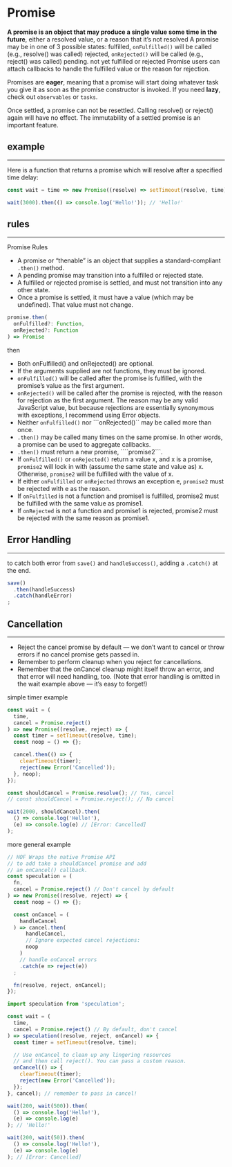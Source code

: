 # Promise
**A promise is an object that may produce a single value some time in the future**, either a resolved value, or a reason that it’s not resolved A promise may be in one of 3 possible states: 
fulfilled, ```onFulfilled()``` will be called (e.g., resolve() was called)
rejected, ```onRejected()``` will be called (e.g., reject() was called)
pending. not yet fulfilled or rejected
Promise users can attach callbacks to handle the fulfilled value or the reason for rejection.

Promises are **eager**, meaning that a promise will start doing whatever task you give it as soon as the promise constructor is invoked. If you need **lazy**, check out ```observables``` or ```tasks```.

Once settled, a promise can not be resettled. Calling resolve() or reject() again will have no effect. The immutability of a settled promise is an important feature.

## example
---
Here is a function that returns a promise which will resolve after a specified time delay:
```js
const wait = time => new Promise((resolve) => setTimeout(resolve, time));

wait(3000).then(() => console.log('Hello!')); // 'Hello!'
```

## rules
---
Promise Rules
* A promise or “thenable” is an object that supplies a standard-compliant ```.then()``` method.
* A pending promise may transition into a fulfilled or rejected state.
* A fulfilled or rejected promise is settled, and must not transition into any other state.
* Once a promise is settled, it must have a value (which may be undefined). That value must not change.

```js
promise.then(
  onFulfilled?: Function,
  onRejected?: Function
) => Promise
```

then
* Both onFulfilled() and onRejected() are optional.
* If the arguments supplied are not functions, they must be ignored.
* ```onFulfilled()``` will be called after the promise is fulfilled, with the promise’s value as the first argument.
* ```onRejected()``` will be called after the promise is rejected, with the reason for rejection as the first argument. The reason may be any valid JavaScript value, but because rejections are essentially synonymous with exceptions, I recommend using Error objects.
* Neither ```onFulfilled()``` nor ```onRejected()`` may be called more than once.
* ```.then()``` may be called many times on the same promise. In other words, a promise can be used to aggregate callbacks.
* ```.then()``` must return a new promise, ````promise2```.
* If ```onFulfilled()``` or ```onRejected()``` return a value x, and x is a promise,  ```promise2``` will lock in with (assume the same state and value as) x. Otherwise, ```promise2``` will be fulfilled with the value of x.
* If either ```onFulfilled``` or ```onRejected``` throws an exception e, ```promise2``` must be rejected with e as the reason.
* If ```onFulfilled``` is not a function and promise1 is fulfilled, promise2 must be fulfilled with the same value as promise1.
* If ```onRejected``` is not a function and promise1 is rejected, promise2 must be rejected with the same reason as promise1.

## Error Handling
---
to catch both error from ```save()``` and ```handleSuccess()```, adding a ```.catch()``` at the end.
```js
save()
  .then(handleSuccess)
  .catch(handleError)
;
```

## Cancellation
---
* Reject the cancel promise by default — we don’t want to cancel or throw errors if no cancel promise gets passed in.
* Remember to perform cleanup when you reject for cancellations.
* Remember that the onCancel cleanup might itself throw an error, and that error will need handling, too. (Note that error handling is omitted in the wait example above — it’s easy to forget!)

simple timer example
```js
const wait = (
  time,
  cancel = Promise.reject()
) => new Promise((resolve, reject) => {
  const timer = setTimeout(resolve, time);
  const noop = () => {};

  cancel.then(() => {
    clearTimeout(timer);
    reject(new Error('Cancelled'));
  }, noop);
});

const shouldCancel = Promise.resolve(); // Yes, cancel
// const shouldCancel = Promise.reject(); // No cancel

wait(2000, shouldCancel).then(
  () => console.log('Hello!'),
  (e) => console.log(e) // [Error: Cancelled]
); 
```
more general example
```js
// HOF Wraps the native Promise API
// to add take a shouldCancel promise and add
// an onCancel() callback.
const speculation = (
  fn,
  cancel = Promise.reject() // Don't cancel by default
) => new Promise((resolve, reject) => {
  const noop = () => {};

  const onCancel = (
    handleCancel
  ) => cancel.then(
      handleCancel,
      // Ignore expected cancel rejections:
      noop
    )
    // handle onCancel errors
    .catch(e => reject(e))
  ;

  fn(resolve, reject, onCancel);
});
```
```js
import speculation from 'speculation';

const wait = (
  time,
  cancel = Promise.reject() // By default, don't cancel
) => speculation((resolve, reject, onCancel) => {
  const timer = setTimeout(resolve, time);

  // Use onCancel to clean up any lingering resources
  // and then call reject(). You can pass a custom reason.
  onCancel(() => {
    clearTimeout(timer);
    reject(new Error('Cancelled'));
  });
}, cancel); // remember to pass in cancel!

wait(200, wait(500)).then(
  () => console.log('Hello!'),
  (e) => console.log(e)
); // 'Hello!'

wait(200, wait(50)).then(
  () => console.log('Hello!'),
  (e) => console.log(e)
); // [Error: Cancelled]
```